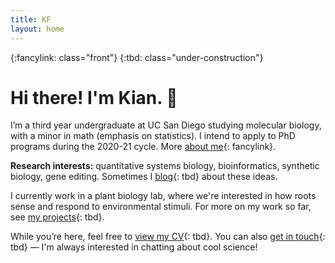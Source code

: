 ```yaml
---
title: KF
layout: home
---
```

{:fancylink: class="front"}
{:tbd: class="under-construction"}

# Hi there! I'm Kian. :wave:

I’m a third year undergraduate at UC San Diego studying molecular biology, with a minor in math (emphasis on statistics). I intend to apply to PhD programs during the 2020-21 cycle. More [about me]{: fancylink}.

**Research interests:** quantitative systems biology, bioinformatics, synthetic biology, gene editing. Sometimes I [blog]{: tbd} about these ideas.

I currently work in a plant biology lab, where we're interested in how roots sense and respond to environmental stimuli. For more on my work so far, see [my projects]{: tbd}.

While you’re here, feel free to [view my CV]{: tbd}. You can also [get in touch]{: tbd} — I'm always interested in chatting about cool science!

[about me]: /about.html "about"
[blog]: /blog.html "blog"
[my projects]: /projects.html "projects"
[view my CV]: /cv.html "CV"
[get in touch]: /contact.html "contact"
